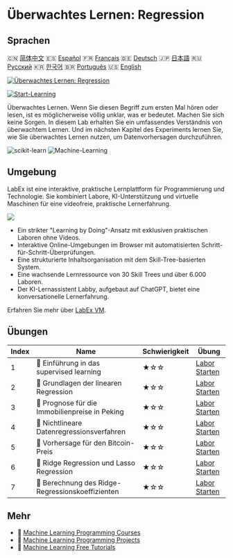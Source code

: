 # Überwachtes Lernen: Regression

## Sprachen

🇨🇳 [简体中文](README_zh.md) 🇪🇸 [Español](README_es.md) 🇫🇷 [Français](README_fr.md) 🇩🇪 [Deutsch](README_de.md) 🇯🇵 [日本語](README_ja.md) 🇷🇺 [Русский](README_ru.md) 🇰🇷 [한국어](README_ko.md) 🇧🇷 [Português](README_pt.md) 🇺🇸 [English](README.md) 

[![Überwachtes Lernen: Regression](https://cover-creator.labex.io/supervised-learning-regression.png?lang=de)](https://labex.io/de/courses/supervised-learning-regression)

[![Start-Learning](https://img.shields.io/badge/Start-Learning-whitesmoke?style=for-the-badge)](https://labex.io/de/courses/supervised-learning-regression)

Überwachtes Lernen. Wenn Sie diesen Begriff zum ersten Mal hören oder lesen, ist es möglicherweise völlig unklar, was er bedeutet. Machen Sie sich keine Sorgen. In diesem Lab erhalten Sie ein umfassendes Verständnis von überwachtem Lernen. Und im nächsten Kapitel des Experiments lernen Sie, wie Sie überwachtes Lernen nutzen, um Datenvorhersagen durchzuführen.

![scikit-learn](https://img.shields.io/badge/scikit-learn-whitesmoke?style=for-the-badge&logo=scikit-learn)
![Machine-Learning](https://img.shields.io/badge/Machine-Learning-whitesmoke?style=for-the-badge&logo=machine-learning)


## Umgebung

LabEx ist eine interaktive, praktische Lernplattform für Programmierung und Technologie. Sie kombiniert Labore, KI-Unterstützung und virtuelle Maschinen für eine videofreie, praktische Lernerfahrung.

![](https://tutorial-screenshot.getvm.io/images/vm-1725247253.png)

- Ein strikter "Learning by Doing"-Ansatz mit exklusiven praktischen Laboren ohne Videos.
- Interaktive Online-Umgebungen im Browser mit automatisierten Schritt-für-Schritt-Überprüfungen.
- Eine strukturierte Inhaltsorganisation mit dem Skill-Tree-basierten System.
- Eine wachsende Lernressource von 30 Skill Trees und über 6.000 Laboren.
- Der KI-Lernassistent Labby, aufgebaut auf ChatGPT, bietet eine konversationelle Lernerfahrung.

Erfahren Sie mehr über [LabEx VM](https://support.labex.io/using-labex/virtual-machine).

## Übungen

|   Index | Name                                             | Schwierigkeit   | Übung                                                                                                                     |
|---------|--------------------------------------------------|-----------------|---------------------------------------------------------------------------------------------------------------------------|
|       1 | 📖 Einführung in das supervised learning         | ★☆☆             | <a target='_blank' href='https://labex.io/de/labs/ml-introduction-to-supervised-learning-20791'>Labor Starten</a>         |
|       2 | 📖 Grundlagen der linearen Regression            | ★☆☆             | <a target='_blank' href='https://labex.io/de/labs/ml-linear-regression-fundamentals-20799'>Labor Starten</a>              |
|       3 | 📖 Prognose für die Immobilienpreise in Peking   | ★☆☆             | <a target='_blank' href='https://labex.io/de/labs/ml-prediction-for-beijing-housing-prices-20805'>Labor Starten</a>       |
|       4 | 📖 Nichtlineare Datenregressionsverfahren        | ★☆☆             | <a target='_blank' href='https://labex.io/de/labs/sklearn-nonlinear-data-regression-techniques-20804'>Labor Starten</a>   |
|       5 | 📖 Vorhersage für den Bitcoin-Preis              | ★☆☆             | <a target='_blank' href='https://labex.io/de/labs/sklearn-prediction-for-bitcoin-price-20806'>Labor Starten</a>           |
|       6 | 📖 Ridge Regression und Lasso Regression         | ★☆☆             | <a target='_blank' href='https://labex.io/de/labs/ml-ridge-regression-and-lasso-regression-20808'>Labor Starten</a>       |
|       7 | 📖 Berechnung des Ridge-Regressionskoeffizienten | ★☆☆             | <a target='_blank' href='https://labex.io/de/labs/ml-calculation-of-ridge-regression-coefficient-20753'>Labor Starten</a> |

## Mehr

- 🔗 [Machine Learning Programming Courses](https://github.com/labex-labs/awesome-programming-courses)
- 🔗 [Machine Learning Programming Projects](https://github.com/labex-labs/awesome-programming-projects)
- 🔗 [Machine Learning Free Tutorials](https://github.com/labex-labs/ml-free-tutorials)

